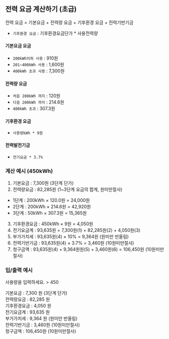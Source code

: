 ## 전력 요금 계산하기 (초급)
전력 요금 = 기본요금 + 전력량 요금 + 기후환경 요금 + 전력기반기금
- `기후환경 요금` : 기후환경요금단가 * 사용전력량

#### 기본요금 요금
- `200kWh이하 사용` : 910원
- `201~400kWh 사용` : 1,600원
- `400kWh 초과 사용` : 7,300원

#### 전력량 요금
- `처음 200kWh 까지` : 120원
- `다음 200kWh 까지` : 214.6원
- `400kWh 초과` : 307.3원

#### 기후환경 요금
- `사용량kWh * 9원`

#### 전력발전기금
- `전기요금 * 3.7%`


### 계산 예시 (450kWh)
1. 기본요금 : 7,300원 (3단계 단가)
2. 전력량요금 : 82,285원 (1~3단계 요금의 합계, 원미만절사)
- 1단계 : 200kWh × 120.0원 = 24,000원
- 2단계 : 200kWh × 214.6원 = 42,920원
- 3단계 : 50kWh × 307.3원 = 15,365원
3. 기후환경요금 : 450kWh × 9원 = 4,050원
4. 전기요금계 : 93,635원 = 7,300원(1) + 82,285원(2) + 4,050원(3)
5. 부가가치세 : 93,635원(4) × 10% = 9,364원 (원미만 반올림)
6. 전력기반기금 : 93,635원(4) × 3.7% = 3,460원 (10원미만절사)
7. 청구금액 : 93,635원(4) + 9,364원원(5) + 3,460원(6) = 106,450원 (10원미만절사)

### 입/출력 예시
사용량을 입력하세요. > 450 <br/>

기본요금 : 7,300 원 (3단계 단가)<br/>
전력량요금 : 82,285 원<br/>
기후환경요금 : 4,050 원<br/>
전기요금계 : 93,635 원<br/>
부가가치세 : 9,364 원 (원미만 반올림)<br/>
전력기반기금 : 3,460원 (10원미만절사)<br/>
청구금액 : 106,450원 (10원미만절사)<br/>
